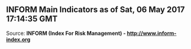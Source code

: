 ## INFORM Main Indicators as of Sat, 06 May 2017 17:14:35 GMT

Source: **INFORM (Index For Risk Management) - http://www.inform-index.org**